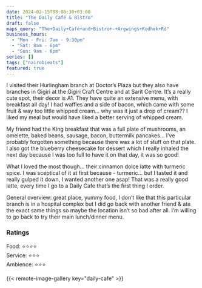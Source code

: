 ```yaml
---
date: 2024-02-15T08:08:30+03:00
title: "The Daily Café & Bistro"
draft: false
maps_query: "The+Daily+Café+and+Bistro+-+Argwings+Kodhek+Rd"
business_hours:
  - "Mon - Fri: 7am - 9:30pm"
  - "Sat: 8am - 6pm"
  - "Sun: 9am - 6pm"
series: []
tags: ["nairobieats"]
featured: true
---
```


I visited their Hurlingham branch at Doctor’s Plaza but they also have branches in Gigiri at the Gigiri Craft Centre and at Sarit Centre. It’s a really cute spot, their decor is A1. They have quite an extensive menu, with breakfast all day! I had waffles and a side of bacon, which came with some fruit & way too little whipped cream… why was it just a drop of cream?? I liked my meal but would have liked a better serving of whipped cream.

My friend had the King breakfast that was a full plate of mushrooms, an omelette, baked beans, sausage, bacon, buttermilk pancakes… I’ve probably forgotten something because there was a lot of stuff on that plate. I also got the blueberry cheesecake for dessert which I really inhaled the next day because I was too full to have it on that day, it was so good!

What I loved the most though… their cinnamon dolce latte with turmeric spice. I was sceptical of it at first because - turmeric… but I tasted it and really gulped it down, I wanted another one asap! That was a really good latte, every time I go to a Daily Cafe that’s the first thing I order.

General overview: great place, yummy food, I don’t like that this particular branch is in a hospital complex but I did go back with another friend & ate the exact same things so maybe the location isn’t so bad after all. I’m willing to go back to try their main lunch/dinner menu.

### Ratings

Food: ⭐️⭐️⭐️⭐️<br>
Service: ⭐️⭐️⭐️<br>
Ambience: ⭐️⭐️⭐️<br>

{{< remote-image-gallery key="daily-cafe" >}}
